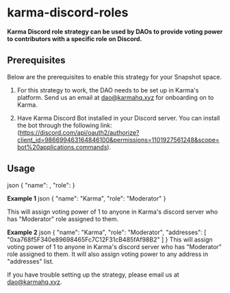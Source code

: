 # karma-discord-roles

**Karma Discord role strategy can be used by DAOs to provide voting power to contributors with a specific role on Discord.**

## Prerequisites

Below are the prerequisites to enable this strategy for your Snapshot space.

1. For this strategy to work, the DAO needs to be set up in Karma's platform. Send us an email at dao@karmahq.xyz for onboarding on to Karma.

2. Have Karma Discord Bot installed in your Discord server. You can install the bot through the following link: (https://discord.com/api/oauth2/authorize?client_id=986699463164846100&permissions=1101927561248&scope=bot%20applications.commands).

## Usage

json
{
"name": <daoName>,
"role": <discord role>
}

**Example 1**
json
{
"name": "Karma",
"role": "Moderator"
}

This will assign voting power of 1 to anyone in Karma's discord server who has "Moderator" role assigned to them. 

**Example 2**
json
{
"name": "Karma",
"role": "Moderator",
"addresses": [
"0xa768f5F340e89698465Fc7C12F31cB485fAf98B2"
]
}
This will assign voting power of 1 to anyone in Karma's discord server who has "Moderator" role assigned to them. It will also assign voting power to any address in "addresses" list.

If you have trouble setting up the strategy, please email us at dao@karmahq.xyz.
